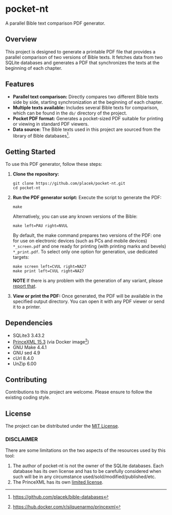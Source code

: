 # pocket-nt

A parallel Bible text comparison PDF generator.

## Overview
This project is designed to generate a printable PDF file that provides a parallel comparison of two versions of Bible texts. It fetches data from two SQLite databases and generates a PDF that synchronizes the texts at the beginning of each chapter.

## Features
- **Parallel text comparison:** Directly compares two different Bible texts side by side, starting synchronization at the beginning of each chapter.
- **Multiple texts available:** Includes several Bible texts for comparison, which can be found in the `db/` directory of the project.
- **Pocket PDF format:** Generates a pocket-sized PDF suitable for printing or viewing in standard PDF viewers.
- **Data source:** The Bible texts used in this project are sourced from the library of Bible databases[^1].

## Getting Started
To use this PDF generator, follow these steps:

1. **Clone the repository:**
   ```
   git clone https://github.com/placek/pocket-nt.git
   cd pocket-nt
   ```

2. **Run the PDF generator script:**
   Execute the script to generate the PDF:
   ```
   make
   ```
   Alternatively, you can use any known versions of the Bible:
   ```
   make left=PAU right=NVUL
   ```
   By default, the make command prepares two versions of the PDF: one for use on electronic devices (such as PCs and mobile devices) `*_screen.pdf` and one ready for printing (with printing marks and bevels) `*_print.pdf`. To select only one option for generation, use dedicated targets:
   ```
   make screen left=CVUL right=NA27
   make print left=CVUL right=NA27
   ```
   **NOTE** If there is any problem with the generation of any variant, please [report that](https://github.com/placek/pocket-nt/issues/new).

3. **View or print the PDF:**
   Once generated, the PDF will be available in the specified output directory. You can open it with any PDF viewer or send it to a printer.

## Dependencies
- SQLite3 3.43.2
- [PrinceXML 15.3](https://www.princexml.com) (via Docker image[^2])
- GNU Make 4.4.1
- GNU sed 4.9
- cUrl 8.4.0
- UnZip 6.00

## Contributing
Contributions to this project are welcome. Please ensure to follow the existing coding style.

## License
The project can be distributed under the [MIT License](./LICENSE).

### DISCLAIMER
There are some limitations on the two aspects of the resources used by this tool:
1. The author of pocket-nt is not the owner of the SQLite databases. Each database has its own license and has to be carefully considered when such will be in any circumstance used/sold/modified/published/etc.
2. The PrinceXML has its own [limited license](https://www.princexml.com/purchase/).


[^1]: https://github.com/placek/bible-databases
[^2]: https://hub.docker.com/r/silquenarmo/princexml
